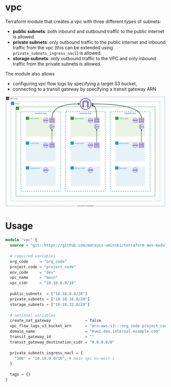 # vpc

Terraform module that creates a vpc with three different types of subnets:
- **public subnets**: both inbound and outbound traffic to the public internet is allowed.
- **private subnets**: only outbound traffic to the public internet and inbound traffic from the vpc (this can be extended using `private_subnets_ingress_nacl`) is allowed.
- **storage subnets**: only outbound traffic to the VPC and only inbound traffic from the private subnets is allowed.

The module also allows
- configuring vpc flow logs by specifying a target S3 bucket,
- connecting to a transit gateway by specifying a transit gateway ARN

![](./docs/vpc.drawio.svg)


# Usage

```terraform
module "vpc" {
  source = "git::https://github.com/mateusz-uminski/terraform-aws-modules//vpc?ref=main"

  # required variables
  org_code     = "org_code"
  project_code = "project_code"
  env_code     = "dev"
  vpc_name     = "main"
  vpc_cidr     = "10.18.0.0/16"

  public_subnets  = ["10.18.0.0/20"]
  private_subnets = ["10.18.16.0/20"]
  storage_subnets = ["10.18.32.0/20"]

  # optional variables
  create_nat_gateway               = false
  vpc_flow_logs_s3_bucket_arn      = "arn:aws:s3:::org_code-project_code-main-vpc-flow-logs-euw1-dev"
  domain_name                      = "euw1.dev.internal.example.com"
  transit_gateway_id               = ""
  transit_gateway_destination_cidr = "0.0.0.0/0"

  private_subnets_ingress_nacl = {
    "100" = "10.18.0.0/16", # main vpc eu-west-1
  }

  tags = {}
}
```
